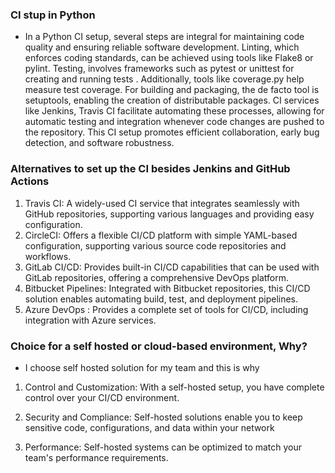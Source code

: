 ### CI stup in Python 
- In a Python CI setup, several steps are integral for maintaining code quality and ensuring reliable software development. Linting, which enforces coding standards, can be achieved using tools like Flake8 or pylint. Testing, involves frameworks such as pytest or unittest for creating and running tests . Additionally, tools like coverage.py help measure test coverage. For building and packaging, the de facto tool is setuptools, enabling the creation of distributable packages. CI services like Jenkins, Travis CI facilitate automating these processes, allowing for automatic testing and integration whenever code changes are pushed to the repository. This  CI setup promotes efficient collaboration, early bug detection, and software robustness.

### Alternatives to set up the CI besides Jenkins and GitHub Actions 
1. Travis CI: A widely-used CI service that integrates seamlessly with GitHub repositories, supporting various  languages and providing easy configuration.
2. CircleCI: Offers a flexible CI/CD platform with simple YAML-based configuration, supporting various source code repositories and workflows.
3. GitLab CI/CD: Provides built-in CI/CD capabilities that can be used with GitLab repositories, offering a comprehensive DevOps platform.
4. Bitbucket Pipelines: Integrated with Bitbucket repositories, this CI/CD solution enables automating build, test, and deployment pipelines.
5. Azure DevOps : Provides a complete set of tools for CI/CD, including integration with Azure services.

### Choice for a self hosted or cloud-based environment, Why?
- I choose self hosted solution for my team and this is why

1. Control and Customization: With a self-hosted setup, you have complete control over your CI/CD environment. 

2. Security and Compliance: Self-hosted solutions enable you to keep sensitive code, configurations, and data within your network

3. Performance: Self-hosted systems can be optimized to match your team's performance requirements. 
